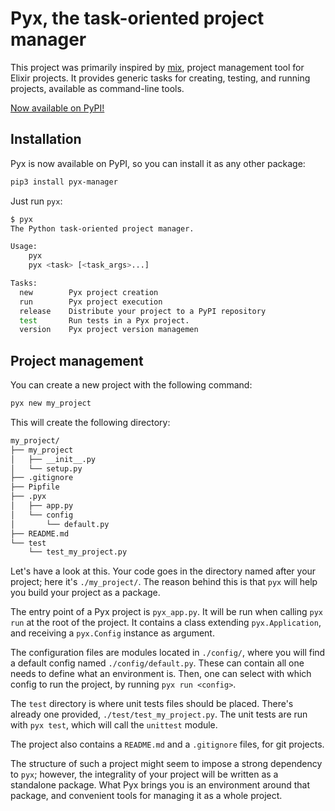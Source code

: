 # Pyx, the task-oriented project manager

This project was primarily inspired by [mix](https://hexdocs.pm/mix/Mix.html), project management tool for Elixir projects.
It provides generic tasks for creating, testing, and running projects, available as command-line tools.

[Now available on PyPI!](https://pypi.org/project/pyx-manager/)


## Installation

Pyx is now available on PyPI, so you can install it as any other package:

```bash
pip3 install pyx-manager
```

Just run `pyx`:

```bash
$ pyx
The Python task-oriented project manager.

Usage:
    pyx 
    pyx <task> [<task_args>...]

Tasks:
  new        Pyx project creation
  run        Pyx project execution
  release    Distribute your project to a PyPI repository
  test       Run tests in a Pyx project.
  version    Pyx project version managemen
```


## Project management

You can create a new project with the following command:

```bash
pyx new my_project
```

This will create the following directory:

```txt
my_project/
├── my_project
│   ├── __init__.py
│   └── setup.py
├── .gitignore
├── Pipfile
├── .pyx
│   ├── app.py
│   └── config
│       └── default.py
├── README.md
└── test
    └── test_my_project.py
```

Let's have a look at this.
Your code goes in the directory named after your project; here it's `./my_project/`.
The reason behind this is that `pyx` will help you build your project as a package.

The entry point of a Pyx project is `pyx_app.py`.
It will be run when calling `pyx run` at the root of the project.
It contains a class extending `pyx.Application`, and receiving a `pyx.Config` instance as argument.

The configuration files are modules located in `./config/`, where you will find a default config named `./config/default.py`.
These can contain all one needs to define what an environment is.
Then, one can select with which config to run the project, by running `pyx run <config>`.

The `test` directory is where unit tests files should be placed.
There's already one provided, `./test/test_my_project.py`.
The unit tests are run with `pyx test`, which will call the `unittest` module.

The project also contains a `README.md` and a `.gitignore` files, for git projects.

The structure of such a project might seem to impose a strong dependency to `pyx`;
however, the integrality of your project will be written as a standalone package.
What Pyx brings you is an environment around that package, and convenient tools for managing it as a whole project.
